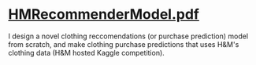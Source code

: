 # [HMRecommenderModel.pdf](https://github.com/bilan604/HMRecommender/blob/main/HMRecommenderModel.pdf)

I design a novel clothing reccomendations (or purchase prediction) model from scratch, and make clothing purchase predictions that uses H&M's clothing data (H&M hosted Kaggle competition).

